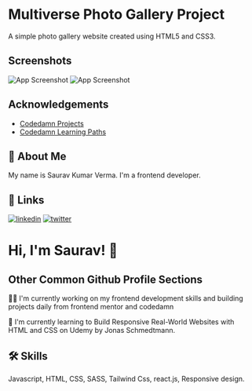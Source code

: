 # Multiverse Photo Gallery Project

A simple photo gallery website created using HTML5 and CSS3.

## Screenshots

![App Screenshot](./Screenshot/display1.png)
![App Screenshot](./Screenshot/display2.png)

## Acknowledgements

- [Codedamn Projects ](https://codedamn.com/projects)
- [Codedamn Learning Paths](https://codedamn.com/learning-paths)

## 🚀 About Me

My name is Saurav Kumar Verma. I'm a frontend developer.

## 🔗 Links

[![linkedin](https://img.shields.io/badge/linkedin-0A66C2?style=for-the-badge&logo=linkedin&logoColor=white)](https://www.linkedin.com/in/saurav-k-verma/)
[![twitter](https://img.shields.io/badge/twitter-1DA1F2?style=for-the-badge&logo=twitter&logoColor=white)](https://twitter.com/SauravKverma22)

# Hi, I'm Saurav! 👋

## Other Common Github Profile Sections

👩‍💻 I'm currently working on my frontend development skills and building projects daily from frontend mentor and codedamn

🧠 I'm currently learning to Build Responsive Real-World Websites with HTML and CSS on Udemy by Jonas Schmedtmann.

## 🛠 Skills

Javascript, HTML, CSS, SASS, Tailwind Css, react.js, Responsive design.
